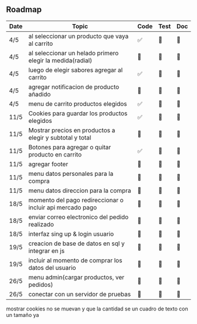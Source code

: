 ## Roadmap

| Date           | Topic                                                       | Code | Test | Doc |
| -------------- | ----------------------------------------------------------- | ---- | ---- | --- |
| 4/5            | al seleccionar un producto que vaya al carrito              | ✅    | 🚧   | 🚧  |
| 4/5            | al seleccionar un helado primero elegir la medida(radial)   | 🚧    | 🚧   | 🚧  |
| 4/5            | luego de elegir sabores agregar al carrito                  | ✅    | 🚧   | 🚧  |
| 4/5            | agregar notificacion de producto añadido                    | 🚧    | 🚧   | 🚧  |
| 4/5            | menu de carrito productos elegidos                          | ✅    | 🚧   | 🚧  |
| 11/5           | Cookies para guardar los productos elegidos                 | ✅    | 🚧   | 🚧  |
| 11/5           | Mostrar precios en productos a elegir y subtotal y total    | 🚧    | 🚧   | 🚧  |
| 11/5           | Botones para agregar o quitar producto en carrito           | ✅    | 🚧   | 🚧  |
| 11/5           | agregar footer                                              | 🚧    | 🚧   | 🚧  |
| 11/5           | menu datos personales para la compra                        | 🚧    | 🚧   | 🚧  |
| 11/5           | menu datos direccion para la compra                         | 🚧    | 🚧   | 🚧  |
| 18/5           | momento del pago redireccionar o incluir api mercado pago   | 🚧    | 🚧   | 🚧  |
| 18/5           | enviar correo electronico del pedido realizado              | 🚧    | 🚧   | 🚧  |
| 18/5           | interfaz sing up & login usuario                            | 🚧    | 🚧   | 🚧  |
| 19/5           | creacion de base de datos en sql y integrar en js           | 🚧    | 🚧   | 🚧  |
| 19/5           | incluir al momento de comprar los datos del usuario         | 🚧    | 🚧   | 🚧  |
| 26/5           | menu admin(cargar productos, ver pedidos)                   | 🚧    | 🚧   | 🚧  |
| 26/5           | conectar con un servidor de pruebas                         | 🚧    | 🚧   | 🚧  |


mostrar cookies no se muevan y que la cantidad se un cuadro de texto con un tamaño ya